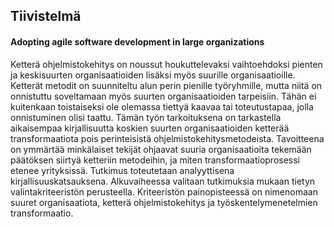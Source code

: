 ## Tiivistelmä
#### Adopting agile software development in large organizations

Ketterä ohjelmistokehitys on noussut houkuttelevaksi vaihtoehdoksi
pienten ja keskisuurten organisaatioiden lisäksi myös suurille
organisaatioille. Ketterät metodit on suunniteltu alun perin
pienille työryhmille, mutta niitä on onnistuttu soveltamaan
myös suurten organisaatioiden tarpeisiin. Tähän ei kuitenkaan
toistaiseksi ole olemassa tiettyä kaavaa tai toteutustapaa, jolla
onnistuminen olisi taattu. Tämän työn tarkoituksena on tarkastella
aikaisempaa kirjallisuutta koskien suurten organisaatioiden ketterää
transformaatiota pois perinteisistä ohjelmistokehitysmetodeista.
Tavoitteena on ymmärtää minkälaiset tekijät ohjaavat suuria
organisaatioita tekemään päätöksen siirtyä ketteriin metodeihin,
ja miten transformaatioprosessi etenee yrityksissä. Tutkimus toteutetaan
analyyttisena kirjallisuuskatsauksena. Alkuvaiheessa valitaan tutkimuksia mukaan
tietyn valintakriteeristön perusteella. Kriteeristön painopisteessä on
nimenomaan suuret organisaatiota, ketterä ohjelmistokehitys ja
työskentelymenetelmien transformaatio.

